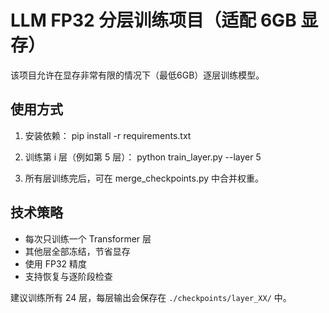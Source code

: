 # LLM FP32 分层训练项目（适配 6GB 显存）

该项目允许在显存非常有限的情况下（最低6GB）逐层训练模型。

## 使用方式

1. 安装依赖：
    pip install -r requirements.txt

2. 训练第 i 层（例如第 5 层）：
    python train_layer.py --layer 5

3. 所有层训练完后，可在 merge_checkpoints.py 中合并权重。

## 技术策略

- 每次只训练一个 Transformer 层
- 其他层全部冻结，节省显存
- 使用 FP32 精度
- 支持恢复与逐阶段检查

建议训练所有 24 层，每层输出会保存在 `./checkpoints/layer_XX/` 中。
